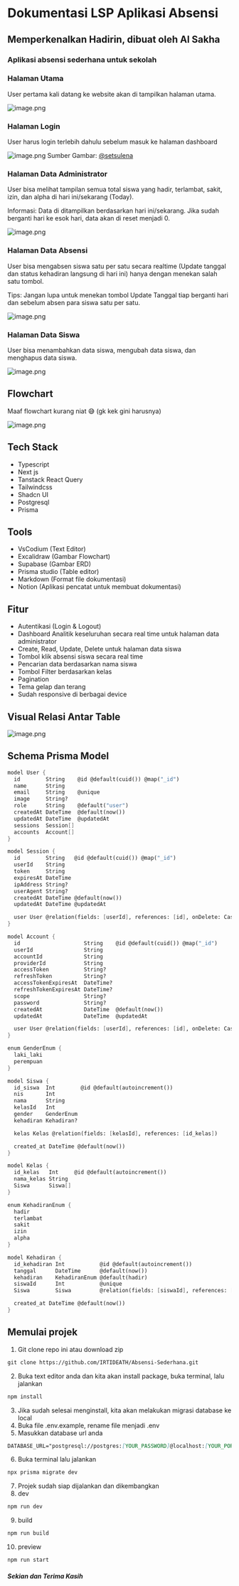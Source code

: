 # Dokumentasi LSP Aplikasi Absensi

## Memperkenalkan Hadirin, dibuat oleh Al Sakha

### Aplikasi absensi sederhana untuk sekolah

### Halaman Utama

User pertama kali datang ke website akan di tampilkan halaman utama.

![image.png](/public/image.png)

### Halaman Login

User harus login terlebih dahulu sebelum masuk ke halaman dashboard

![image.png](/public/image%201.png)
Sumber Gambar: [@setsulena](https://x.com/setsulena/status/1907325122895294633)

### Halaman Data Administrator

User bisa melihat tampilan semua total siswa yang hadir, terlambat, sakit, izin, dan alpha di hari ini/sekarang (Today).

Informasi: Data di ditampilkan berdasarkan hari ini/sekarang. Jika sudah berganti hari ke esok hari, data akan di reset menjadi 0.

![image.png](/public/image%202.png)

### Halaman Data Absensi

User bisa mengabsen siswa satu per satu secara realtime (Update tanggal dan status kehadiran langsung di hari ini) hanya dengan menekan salah satu tombol.

Tips: Jangan lupa untuk menekan tombol Update Tanggal tiap berganti hari dan sebelum absen para siswa satu per satu.

![image.png](/public/image%203.png)

### Halaman Data Siswa

User bisa menambahkan data siswa, mengubah data siswa, dan menghapus data siswa.

![image.png](/public/image%204.png)

## Flowchart

Maaf flowchart kurang niat 😅 (gk kek gini harusnya)

![image.png](/public/image%205.png)

## Tech Stack

- Typescript
- Next js
- Tanstack React Query
- Tailwindcss
- Shadcn UI
- Postgresql
- Prisma

## Tools

- VsCodium (Text Editor)
- Excalidraw (Gambar Flowchart)
- Supabase (Gambar ERD)
- Prisma studio (Table editor)
- Markdown (Format file dokumentasi)
- Notion (Aplikasi pencatat untuk membuat dokumentasi)

## Fitur

- Autentikasi (Login & Logout)
- Dashboard Analitik keseluruhan secara real time untuk halaman data administrator
- Create, Read, Update, Delete untuk halaman data siswa
- Tombol klik absensi siswa secara real time
- Pencarian data berdasarkan nama siswa
- Tombol Filter berdasarkan kelas
- Pagination
- Tema gelap dan terang
- Sudah responsive di berbagai device

## Visual Relasi Antar Table

![image.png](/public/image%206.png)

## Schema Prisma Model

```scheme
model User {
  id        String    @id @default(cuid()) @map("_id")
  name      String
  email     String    @unique
  image     String?
  role      String    @default("user")
  createdAt DateTime  @default(now())
  updatedAt DateTime  @updatedAt
  sessions  Session[]
  accounts  Account[]
}

model Session {
  id        String   @id @default(cuid()) @map("_id")
  userId    String
  token     String
  expiresAt DateTime
  ipAddress String?
  userAgent String?
  createdAt DateTime @default(now())
  updatedAt DateTime @updatedAt

  user User @relation(fields: [userId], references: [id], onDelete: Cascade)
}

model Account {
  id                    String    @id @default(cuid()) @map("_id")
  userId                String
  accountId             String
  providerId            String
  accessToken           String?
  refreshToken          String?
  accessTokenExpiresAt  DateTime?
  refreshTokenExpiresAt DateTime?
  scope                 String?
  password              String?
  createdAt             DateTime  @default(now())
  updatedAt             DateTime  @updatedAt

  user User @relation(fields: [userId], references: [id], onDelete: Cascade)
}

enum GenderEnum {
  laki_laki
  perempuan
}

model Siswa {
  id_siswa  Int        @id @default(autoincrement())
  nis       Int
  nama      String
  kelasId   Int
  gender    GenderEnum
  kehadiran Kehadiran?

  kelas Kelas @relation(fields: [kelasId], references: [id_kelas])

  created_at DateTime @default(now())
}

model Kelas {
  id_kelas   Int     @id @default(autoincrement())
  nama_kelas String
  Siswa      Siswa[]
}

enum KehadiranEnum {
  hadir
  terlambat
  sakit
  izin
  alpha
}

model Kehadiran {
  id_kehadiran Int           @id @default(autoincrement())
  tanggal      DateTime      @default(now())
  kehadiran    KehadiranEnum @default(hadir)
  siswaId      Int           @unique
  Siswa        Siswa         @relation(fields: [siswaId], references: [id_siswa], onDelete: Cascade)

  created_at DateTime @default(now())
}
```

## Memulai projek

1. Git clone repo ini atau download zip

```markdown
git clone https://github.com/IRTIDEATH/Absensi-Sederhana.git
```

2. Buka text editor anda dan kita akan install package, buka terminal, lalu jalankan

```markdown
npm install
```

3. Jika sudah selesai menginstall, kita akan melakukan migrasi database ke local
4. Buka file .env.example, rename file menjadi .env
5. Masukkan database url anda

```markdown
DATABASE_URL="postgresql://postgres:[YOUR_PASSWORD]@localhost:[YOUR_PORT]/[YOUR_DB_NAME]?schema=public"
```

6. Buka terminal lalu jalankan

```markdown
npx prisma migrate dev
```

7. Projek sudah siap dijalankan dan dikembangkan
8. dev

```markdown
npm run dev
```

9. build

```markdown
npm run build
```

10. preview

```markdown
npm run start
```

##### Sekian dan Terima Kasih